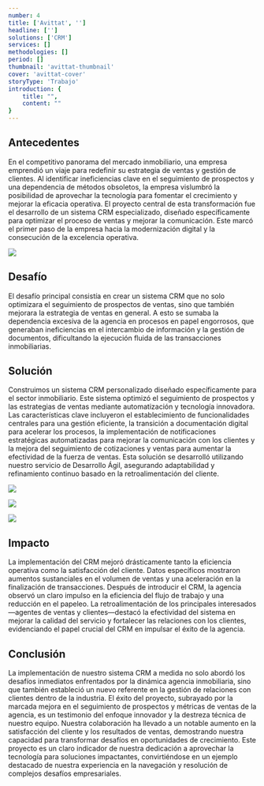 ```yaml
---
number: 4
title: ['Avittat', '']
headline: ['']
solutions: ['CRM']
services: []
methodologies: []
period: []
thumbnail: 'avittat-thumbnail'
cover: 'avittat-cover'
storyType: 'Trabajo'
introduction: {
    title: "",
    content: ""
}
---
```


## Antecedentes

En el competitivo panorama del mercado inmobiliario, una empresa emprendió un viaje para redefinir su estrategia de ventas y gestión de clientes. Al identificar ineficiencias clave en el seguimiento de prospectos y una dependencia de métodos obsoletos, la empresa vislumbró la posibilidad de aprovechar la tecnología para fomentar el crecimiento y mejorar la eficacia operativa. El proyecto central de esta transformación fue el desarrollo de un sistema CRM especializado, diseñado específicamente para optimizar el proceso de ventas y mejorar la comunicación. Este marcó el primer paso de la empresa hacia la modernización digital y la consecución de la excelencia operativa.

![](/work/avittat-figure-1.jpg)

## Desafío

El desafío principal consistía en crear un sistema CRM que no solo optimizara el seguimiento de prospectos de ventas, sino que también mejorara la estrategia de ventas en general. A esto se sumaba la dependencia excesiva de la agencia en procesos en papel engorrosos, que generaban ineficiencias en el intercambio de información y la gestión de documentos, dificultando la ejecución fluida de las transacciones inmobiliarias.

## Solución

Construimos un sistema CRM personalizado diseñado específicamente para el sector inmobiliario. Este sistema optimizó el seguimiento de prospectos y las estrategias de ventas mediante automatización y tecnología innovadora. Las características clave incluyeron el establecimiento de funcionalidades centrales para una gestión eficiente, la transición a documentación digital para acelerar los procesos, la implementación de notificaciones estratégicas automatizadas para mejorar la comunicación con los clientes y la mejora del seguimiento de cotizaciones y ventas para aumentar la efectividad de la fuerza de ventas. Esta solución se desarrolló utilizando nuestro servicio de Desarrollo Ágil, asegurando adaptabilidad y refinamiento continuo basado en la retroalimentación del cliente.

![](/work/avittat-figure-2.jpg)

![](/work/avittat-figure-3.jpg)

![](/work/avittat-figure-4.jpg)

## Impacto

La implementación del CRM mejoró drásticamente tanto la eficiencia operativa como la satisfacción del cliente. Datos específicos mostraron aumentos sustanciales en el volumen de ventas y una aceleración en la finalización de transacciones. Después de introducir el CRM, la agencia observó un claro impulso en la eficiencia del flujo de trabajo y una reducción en el papeleo. La retroalimentación de los principales interesados—agentes de ventas y clientes—destacó la efectividad del sistema en mejorar la calidad del servicio y fortalecer las relaciones con los clientes, evidenciando el papel crucial del CRM en impulsar el éxito de la agencia.

## Conclusión

La implementación de nuestro sistema CRM a medida no solo abordó los desafíos inmediatos enfrentados por la dinámica agencia inmobiliaria, sino que también estableció un nuevo referente en la gestión de relaciones con clientes dentro de la industria. El éxito del proyecto, subrayado por la marcada mejora en el seguimiento de prospectos y métricas de ventas de la agencia, es un testimonio del enfoque innovador y la destreza técnica de nuestro equipo. Nuestra colaboración ha llevado a un notable aumento en la satisfacción del cliente y los resultados de ventas, demostrando nuestra capacidad para transformar desafíos en oportunidades de crecimiento. Este proyecto es un claro indicador de nuestra dedicación a aprovechar la tecnología para soluciones impactantes, convirtiéndose en un ejemplo destacado de nuestra experiencia en la navegación y resolución de complejos desafíos empresariales.